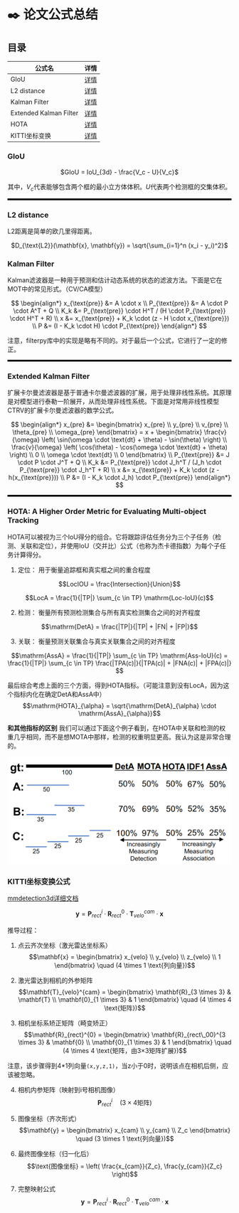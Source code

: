 # ✒️ 论文公式总结

## 目录
<center>

| 公式名 | 详情 |
| ----- | ----- |
| GIoU | [详情](#GIoU) |
| L2 distance | [详情](#L2-distance) |
| Kalman Filter | [详情](#kf) |
| Extended Kalman Filter | [详情](#ekf) |
| HOTA | [详情](#hota) |
| KITTI坐标变换 | [详情](#kitti) |
</center>


<a id="GIoU"></a>
### GIoU
<center>

$GIoU = IoU_{3d} - \frac{V_c - U}{V_c}$

其中，$V_c$代表能够包含两个框的最小立方体体积。$U$代表两个检测框的交集体积。
</center>

<hr style="height: 4px; border: none; background: black;">

<a id="L2-distance"></a>
### L2 distance
L2距离是简单的欧几里得距离。
<center>

$D_{\text{L2}}(\mathbf{x}, \mathbf{y}) = \sqrt{\sum_{i=1}^n (x_i - y_i)^2}$
</center>

<a id="kf"></a>
### Kalman Filter
Kalman滤波器是一种用于预测和估计动态系统的状态的滤波方法。下面是它在MOT中的常见形式。（CV/CA模型）
<center>

$$
\begin{align*}
x_{\text{pre}} &= A \cdot x \\
P_{\text{pre}} &= A \cdot P \cdot A^T + Q \\
K_k &= P_{\text{pre}} \cdot H^T / (H \cdot P_{\text{pre}} \cdot H^T + R) \\
x &= x_{\text{pre}} + K_k \cdot (z - H \cdot x_{\text{pre}}) \\
P &= (I - K_k \cdot H) \cdot P_{\text{pre}}
\end{align*}
$$
</center>
注意，filterpy库中的实现是略有不同的。对于最后一个公式，它进行了一定的修正。


<hr style="height: 4px; border: none; background: black;">

<a id="ekf"></a>
### Extended Kalman Filter
扩展卡尔曼滤波器是基于普通卡尔曼滤波器的扩展，用于处理非线性系统。其原理是对模型进行泰勒一阶展开，从而处理非线性系统。下面是对常用非线性模型CTRV的扩展卡尔曼滤波器的数学公式。
<center>

$$
\begin{align*}
x_{pre} &=
\begin{bmatrix} 
x_{pre} \\ y_{pre} \\ v_{pre} \\ \theta_{pre} \\ \omega_{pre} 
\end{bmatrix} = 
x + 
\begin{bmatrix} 
\frac{v}{\omega} \left( \sin(\omega \cdot \text{dt} + \theta) - \sin(\theta) \right) \\
\frac{v}{\omega} \left( \cos(\theta) - \cos(\omega \cdot \text{dt} + \theta) \right) \\
0 \\
\omega \cdot \text{dt} \\
0
\end{bmatrix} \\
P_{\text{pre}} &= J \cdot P \cdot J^T + Q \\
K_k &= P_{\text{pre}} \cdot J_h^T / (J_h \cdot P_{\text{pre}} \cdot J_h^T + R) \\
x &= x_{\text{pre}} + K_k \cdot (z - h(x_{\text{pre}})) \\
P &= (I - K_k \cdot J_h) \cdot P_{\text{pre}}
\end{align*}
$$
</center>

<hr style="height: 4px; border: none; background: black;">

<a id="hota"></a>
### HOTA: A Higher Order Metric for Evaluating Multi-object Tracking

HOTA可以被视为三个IoU得分的组合。它将跟踪评估任务分为三个子任务（检测、关联和定位），并使用IoU（交并比）公式（也称为杰卡德指数）为每个子任务计算得分。

1. 定位： 用于衡量追踪框和真实框之间的重合程度

$$LocIOU = \frac{Intersection}{Union}$$

$$LocA = \frac{1}{|TP|} \sum_{c \in TP} \mathrm{Loc-IoU}(c)$$

2. 检测： 衡量所有预测检测集合与所有真实检测集合之间的对齐程度

$$\mathrm{DetA} = \frac{|TP|}{|TP| + |FN| + |FP|}$$

3. 关联： 衡量预测关联集合与真实关联集合之间的对齐程度

$$\mathrm{AssA} = \frac{1}{|TP|} \sum_{c \in TP} \mathrm{Ass-IoU}(c) = \frac{1}{|TP|} \sum_{c \in TP} \frac{|TPA(c)|}{|TPA(c)| + |FNA(c)| + |FPA(c)|}
$$

最后综合考虑上面的三个方面，得到HOTA指标。（可能注意到没有LocA，因为这个指标内化在确定DetA和AssA中）
$$\mathrm{HOTA}_{\alpha} = \sqrt{\mathrm{DetA}_{\alpha} \cdot \mathrm{AssA}_{\alpha}}$$

__和其他指标的区别__
我们可以通过下面这个例子看到，在HOTA中关联和检测的权重几乎相同，而不是想MOTA中那样，检测的权重明显更高。我认为这是非常合理的。

![指标之间的区别](equation_eg/hota.png)


<a id="kitti"></a>
### KITTI坐标变换公式

[mmdetection3d详细文档](https://mmdetection3d.readthedocs.io/zh-cn/latest/user_guides/coord_sys_tutorial.html)

$$\mathbf{y} = \mathbf{P}_{rect}^{i} \cdot \mathbf{R}_{rect}^{0} \cdot \mathbf{T}_{velo}^{cam} \cdot \mathbf{x}$$

推导过程：
1. 点云齐次坐标（激光雷达坐标系）
$$\mathbf{x} = \begin{bmatrix} x_{velo} \\ y_{velo} \\ z_{velo} \\ 1 \end{bmatrix} \quad (4 \times 1 \text{列向量})$$

2. 激光雷达到相机的外参矩阵
$$\mathbf{T}_{velo}^{cam} = \begin{bmatrix} \mathbf{R}_{3 \times 3} & \mathbf{T} \\ \mathbf{0}_{1 \times 3} & 1 \end{bmatrix} \quad (4 \times 4 \text{矩阵})$$

3. 相机坐标系矫正矩阵（畸变矫正）
$$\mathbf{R}_{rect}^{0} = \begin{bmatrix} \mathbf{R}_{rect\_00}^{3 \times 3} & \mathbf{0} \\ \mathbf{0}_{1 \times 3} & 1 \end{bmatrix} \quad (4 \times 4 \text{矩阵，由3×3矩阵扩展})$$

注意，该步骤得到4*1列向量`(x,y,z,1)`，当z小于0时，说明该点在相机后侧，应该被忽略。

4. 相机内参矩阵（映射到i号相机图像）
$$\mathbf{P}_{rect}^{i} \quad (3 \times 4 \text{矩阵})$$

5. 图像坐标（齐次形式）
$$\mathbf{y} = \begin{bmatrix} x_{cam} \\ y_{cam} \\ Z_c \end{bmatrix} \quad (3 \times 1 \text{列向量})$$

6. 最终图像坐标（归一化后）
$$\text{图像坐标} = \left( \frac{x_{cam}}{Z_c}, \frac{y_{cam}}{Z_c} \right)$$

7. 完整映射公式
$$\mathbf{y} = \mathbf{P}_{rect}^{i} \cdot \mathbf{R}_{rect}^{0} \cdot \mathbf{T}_{velo}^{cam} \cdot \mathbf{x}$$